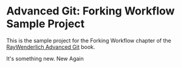 # Advanced Git: Forking Workflow Sample Project

This is the sample project for the Forking Workflow chapter of the [RayWenderlich Advanced Git](https://store.raywenderlich.com/products/advanced-git) book.

It's something new. New Again
